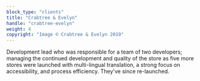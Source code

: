 ```yaml
---
block_type: "clients"
title: "Crabtree & Evelyn"
handle: "crabtree-evelyn"
weight: 4
copyright: "Image © Crabtree & Evelyn 2019"
---
```


Development lead who was responsible for a team of two developers; managing the continued development and quality of the store as five more stores were launched with multi-lingual translation, a strong focus on accessibility, and process efficiency. They've since re-launched.
